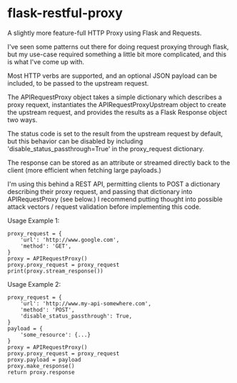 # flask-restful-proxy
A slightly more feature-full HTTP Proxy using Flask and Requests.

I've seen some patterns out there for doing request proxying
through flask, but my use-case required something a little
bit more complicated, and this is what I've come up with.

Most HTTP verbs are supported, and an optional JSON payload
can be included, to be passed to the upstream request.

The APIRequestProxy object takes a simple dictionary which
describes a proxy requext, instantiates the
APIRequestProxyUpstream object to create the upstream request,
and provides the results as a Flask Response object two ways.

The status code is set to the result from the upstream request by
default, but this behavior can be disabled by including
'disable_status_passthrough=True' in the proxy_request dictionary.

The response can be stored as an attribute or streamed directly
back to the client (more efficient when fetching large payloads.)

I'm using this behind a REST API, permitting clients to POST
a dictionary describing their proxy request, and passing that
dictionary into APIRequestProxy (see below.) I recommend putting
thought into possible attack vectors / request validation before
implementing this code.


Usage Example 1:

    proxy_request = {
        'url': 'http://www.google.com',
        'method': 'GET',
    }
    proxy = APIRequestProxy()
    proxy.proxy_request = proxy_request
    print(proxy.stream_response())

Usage Example 2:

    proxy_request = {
        'url': 'http://www.my-api-somewhere.com',
        'method': 'POST',
        'disable_status_passthrough': True,
    }
    payload = {
        'some_resource': {...}
    }
    proxy = APIRequestProxy()
    proxy.proxy_request = proxy_request
    proxy.payload = payload
    proxy.make_response()
    return proxy.response
